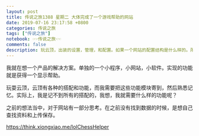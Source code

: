 ```yaml
---
layout: post
title: 传说之旅1388 星期二 大体完成了一个游戏帮助的网站 
date: 2019-07-16 23:17:58 +0800 
categories: 传说之旅 
tags: ["传说之旅"]
notebook: ☞☞传说之旅☜☜
comments: false
description: 玩云顶，出装的设置，管理，和配置。如果一个网站的配置结构是什么样的。所有的数据的引用是从wegame中得来，第二点，获得的数据放在vue的界面。
---
```


我就在想一个产品的解决方案。单独的一个小程序，小网站，小软件。实现的功能就是获得一个显示帮助。

玩耍云顶，云顶有各种的搭配和功能，而我需要把这些功能模块寄到，然后熟悉记忆。实际上，我是记不到所有的搭配的，我想，我就需要什么样的功能呢？

之前的想法当中，对于网站有一部分思考。在之前没有找到数据的时候，是想自己查找资料和上传保存。

https://think.xiongxiao.me/lolChessHelper
